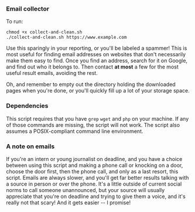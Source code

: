 ### Email collector

To run:

```
chmod +x collect-and-clean.sh
./collect-and-clean.sh https://www.example.com
```

Use this sparingly in your reporting, or you'll be labeled a spammer! This is most useful for finding email addresses on websites that don't necessarily make them easy to find. Once you find an address, search for it on Google, and find out who it belongs to. Then contact **at most** a few for the most useful result emails, avoiding the rest.

Oh, and remember to empty out the directory holding the downloaded pages when you're done, or you'll quickly fill up a lot of your storage space. 

### Dependencies

This script requires that you have `grep` `wget` and `php` on your machine. If any of those commands are missing, the script will not work. The script also assumes a POSIX-compliant command line environment. 

### A note on emails

If you're an intern or young journalist on deadline, and you have a choice between using this script and making a phone call or knocking on a door, choose the door first, then the phone call, and only as a last resort, this script. Emails are always slower, and you'll get far better results talking with a source in person or over the phone. It's a little outside of current social norms to call someone unannounced, but your source will usually appreciate that you're on deadline and trying to give them a voice, and it's really not that scary! And it gets easier -- I promise!
